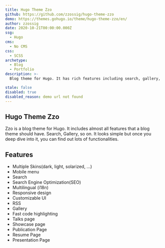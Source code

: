 ```yaml
---
title: Hugo Theme Zzo
github: https://github.com/zzossig/hugo-theme-zzo
demo: https://themes.gohugo.io/theme/hugo-theme-zzo/en/
author: zzossig
date: 2020-10-21T00:00:00.000Z
ssg:
  - Hugo
cms:
  - No CMS
css:
  - SCSS
archetype:
  - Blog
  - Portfolio
description: >-
  Blog theme for Hugo. It has rich features including search, gallery, resume, talks, showcase, publication, presentation, etc.

stale: false
disabled: true
disabled_reason: demo url not found
---
```


## Hugo Theme Zzo

Zzo is a blog theme for Hugo. It includes almost all features that a blog theme should have. Search, Gallery, so on. It looks simple but once you deep dive into it, you can find out lots of functionalities.

## Features

- Multiple Skins(dark, light, solarized, ...)
- Mobile menu
- Search
- Search Engine Optimization(SEO)
- Multilingual (i18n)
- Responsive design
- Customizable UI
- RSS
- Gallery
- Fast code highlighting
- Talks page
- Showcase page
- Publication Page
- Resume Page
- Presentation Page
